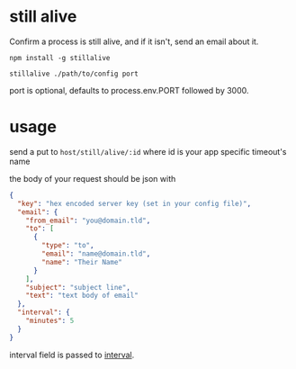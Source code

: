 still alive
====

Confirm a process is still alive, and if it isn't, send an email about it.

`npm install -g stillalive`

`stillalive ./path/to/config port`

port is optional, defaults to process.env.PORT followed by 3000.

# usage

send a put to `host/still/alive/:id` where id is your app specific timeout's name

the body of your request should be json with

```json
{
  "key": "hex encoded server key (set in your config file)",
  "email": {
    "from_email": "you@domain.tld",
    "to": [
      {
        "type": "to",
        "email": "name@domain.tld",
        "name": "Their Name"
      }
    ],
    "subject": "subject line",
    "text": "text body of email"
  },
  "interval": {
    "minutes": 5
  }
}
```

interval field is passed to [interval](https://github.com/fixedset/interval).